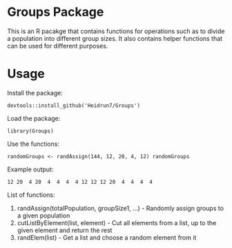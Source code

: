 # Groups Package

This is an R pacakge that contains functions for operations such as to divide a population into different group sizes. It also contains helper functions that can be used for different purposes.

# Usage
Install the package:

`devtools::install_github('Heidrun7/Groups')`

Load the package:

`library(Groups)`

Use the functions:

`randomGroups <- randAssign(144, 12, 20, 4, 12)
randomGroups`

Example output:

`12 20  4 20  4  4  4  4 12 12 12 20  4  4  4  4`

List of functions:
1. randAssign(totalPopulation, groupSize1, ...) - Randomly assign groups to a given population
2. cutListByElement(list, element) - Cut all elements from a list, up to the given element and return the rest
3. randElem(list) - Get a list and choose a random element from it
